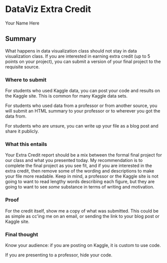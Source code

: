 # DataViz Extra Credit
Your Name Here  

## Summary

What happens in data visualization class should not stay in data visualization class. If you are interested in earning extra credit (up to 5 points on your project), you can submit a version of your final project to the requisite source. 

### Where to submit

For students who used Kaggle data, you can post your code and results on the Kaggle site. This is common for many Kaggle data sets.

For students who used data from a professor or from another source, you will submit an HTML summary to your professor or to wherever you got the data from. 

For students who are unsure, you can write up your file as a blog post and share it publicly.

### What this entails

Your Extra Credit report should be a mix between the formal final project for our class and what you presented today. My recommendation is to complete the final project as you see fit, and if you are interested in the extra credit, then remove some of the wording and descriptions to make your file more readable. Keep in mind, a professor or the Kaggle site is not going to want to read lengthy words describing each figure, but they are going to want to see *some* substance in terms of writing and motivation.

### Proof

For the credit itself, show me a copy of what was submitted. This could be as simple as cc'ing me on an email, or sending the link to your blog post or Kaggle site.

### Final thought

Know your audience: if you are posting on Kaggle, it is custom to use code. 

If you are presenting to a professor, hide your code. 
